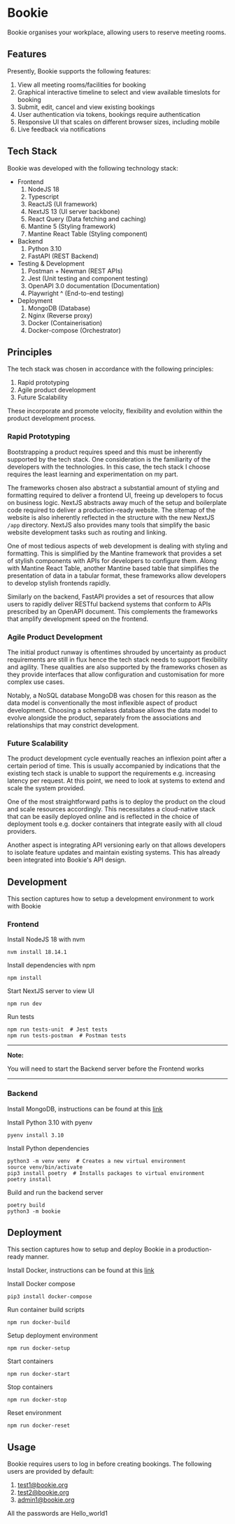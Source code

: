 # Bookie
Bookie organises your workplace, allowing users to reserve meeting rooms.

## Features

Presently, Bookie supports the following features:
1. View all meeting rooms/facilities for booking
2. Graphical interactive timeline to select and view available timeslots for booking
3. Submit, edit, cancel and view existing bookings
4. User authentication via tokens, bookings require authentication
5. Responsive UI that scales on different browser sizes, including mobile
6. Live feedback via notifications 

## Tech Stack

Bookie was developed with the following technology stack:

- Frontend
  1. NodeJS 18
  2. Typescript
  3. ReactJS (UI framework)
  4. NextJS 13 (UI server backbone)
  5. React Query (Data fetching and caching)
  6. Mantine 5 (Styling framework)
  7. Mantine React Table (Styling component)
- Backend
  1. Python 3.10
  2. FastAPI (REST Backend)
- Testing & Development
  1. Postman + Newman (REST APIs)
  2. Jest (Unit testing and component testing)
  3. OpenAPI 3.0 documentation (Documentation)
  4. Playwright ^ (End-to-end testing)
- Deployment
  1. MongoDB (Database)
  3. Nginx (Reverse proxy)
  4. Docker (Containerisation)
  5. Docker-compose (Orchestrator)

## Principles

The tech stack was chosen in accordance with the following principles:
1. Rapid prototyping
2. Agile product development
3. Future Scalability

These incorporate and promote velocity, flexibility and evolution within the
product development process.

### Rapid Prototyping

Bootstrapping a product requires speed and this must be inherently supported by 
the tech stack. One consideration is the familiarity of the developers with the 
technologies. In this case, the tech stack I choose requires the least learning 
and experimentation on my part.

The frameworks chosen also abstract a substantial amount of styling and formatting
required to deliver a frontend UI, freeing up developers to focus on business logic.
NextJS abstracts away much of the setup and boilerplate code required to deliver a
production-ready website. The sitemap of the website is also inherently reflected in
the structure with the new NextJS `/app` directory. NextJS also provides many tools 
that simplify the basic website development tasks such as routing and linking. 

One of most tedious aspects of web development is dealing with styling and formatting.
This is simplified by the Mantine framework that provides a set of stylish components
with APIs for developers to configure them. Along with Mantine React Table, another
Mantine based table that simplifies the presentation of data in a tabular format, these
frameworks allow developers to develop stylish frontends rapidly.
 
Similarly on the backend, FastAPI provides a set of resources that allow users to 
rapidly deliver RESTful backend systems that conform to APIs prescribed by an 
OpenAPI document. This complements the frameworks that amplify development speed on 
the frontend. 

### Agile Product Development

The initial product runway is oftentimes shrouded by uncertainty as product requirements
are still in flux hence the tech stack needs to support flexibility and agility. These 
qualities are also supported by the frameworks chosen as they provide interfaces that
allow configuration and customisation for more complex use cases. 

Notably, a NoSQL database MongoDB was chosen for this reason as the data model is 
conventionally the most inflexible aspect of product development. Choosing a schemaless
database allows the data model to evolve alongside the product, separately from the
associations and relationships that may constrict development. 

### Future Scalability

The product development cycle eventually reaches an inflexion point after a certain 
period of time. This is usually accompanied by indications that the existing tech 
stack is unable to support the requirements e.g. increasing latency per request. At 
this point, we need to look at systems to extend and scale the system provided.

One of the most straightforward paths is to deploy the product on the cloud and scale
resources accordingly. This necessitates a cloud-native stack that can be easily
deployed online and is reflected in the choice of deployment tools e.g. docker 
containers that integrate easily with all cloud providers.

Another aspect is integrating API versioning early on that allows developers to 
isolate feature updates and maintain existing systems. This has already been integrated
into Bookie's API design. 

## Development

This section captures how to setup a development environment to work with Bookie

### Frontend

Install NodeJS 18 with nvm

```shell
nvm install 18.14.1
```

Install dependencies with npm

```shell
npm install
```

Start NextJS server to view UI

```shell
npm run dev
```

Run tests
```shell
npm run tests-unit  # Jest tests
npm run tests-postman  # Postman tests
```

---

**Note:**

You will need to start the Backend server before the Frontend works

---

### Backend

Install MongoDB, instructions can be found at this 
[link](https://www.mongodb.com/docs/manual/administration/install-community/)

Install Python 3.10 with pyenv

```shell
pyenv install 3.10
```

Install Python dependencies

```shell
python3 -m venv venv  # Creates a new virtual environment
source venv/bin/activate  
pip3 install poetry  # Installs packages to virtual environment
poetry install
```

Build and run the backend server

```shell
poetry build
python3 -m bookie
```

## Deployment

This section captures how to setup and deploy Bookie in a production-ready manner.

Install Docker, instructions can be found at this 
[link](https://docs.docker.com/get-docker/)

Install Docker compose 
```shell
pip3 install docker-compose
```

Run container build scripts 
```shell
npm run docker-build
```

Setup deployment environment
```shell
npm run docker-setup
```

Start containers
```shell
npm run docker-start
```

Stop containers
```shell
npm run docker-stop
```

Reset environment
```shell
npm run docker-reset
```

## Usage

Bookie requires users to log in before creating bookings. The following users are 
provided by default:
1. test1@bookie.org
2. test2@bookie.org
3. admin1@bookie.org

All the passwords are Hello_world1

